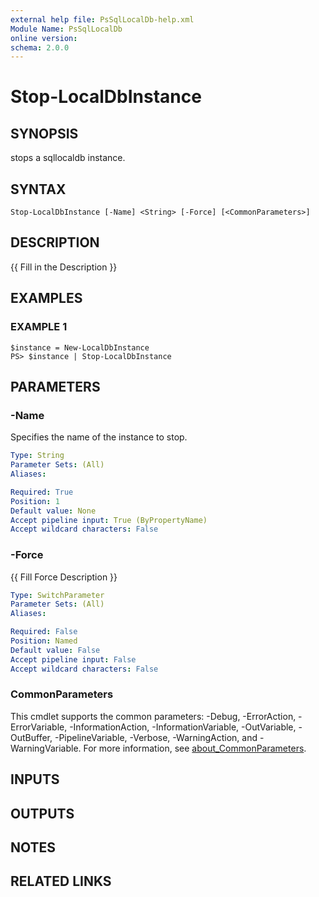 ```yaml
---
external help file: PsSqlLocalDb-help.xml
Module Name: PsSqlLocalDb
online version:
schema: 2.0.0
---
```


# Stop-LocalDbInstance

## SYNOPSIS
stops a sqllocaldb instance.

## SYNTAX

```
Stop-LocalDbInstance [-Name] <String> [-Force] [<CommonParameters>]
```

## DESCRIPTION
{{ Fill in the Description }}

## EXAMPLES

### EXAMPLE 1
```
$instance = New-LocalDbInstance
PS> $instance | Stop-LocalDbInstance
```

## PARAMETERS

### -Name
Specifies the name of the instance to stop.

```yaml
Type: String
Parameter Sets: (All)
Aliases:

Required: True
Position: 1
Default value: None
Accept pipeline input: True (ByPropertyName)
Accept wildcard characters: False
```

### -Force
{{ Fill Force Description }}

```yaml
Type: SwitchParameter
Parameter Sets: (All)
Aliases:

Required: False
Position: Named
Default value: False
Accept pipeline input: False
Accept wildcard characters: False
```

### CommonParameters
This cmdlet supports the common parameters: -Debug, -ErrorAction, -ErrorVariable, -InformationAction, -InformationVariable, -OutVariable, -OutBuffer, -PipelineVariable, -Verbose, -WarningAction, and -WarningVariable. For more information, see [about_CommonParameters](http://go.microsoft.com/fwlink/?LinkID=113216).

## INPUTS

## OUTPUTS

## NOTES

## RELATED LINKS
